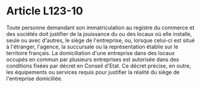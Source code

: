 # Article L123-10

Toute personne demandant son immatriculation au registre du commerce et des sociétés doit justifier de la jouissance du ou des locaux où elle installe, seule ou avec d'autres, le siège de l'entreprise, ou, lorsque celui-ci est situé à l'étranger, l'agence, la succursale ou la représentation établie sur le territoire français.   La domiciliation d'une entreprise dans des locaux occupés en commun par plusieurs entreprises est autorisée dans des conditions fixées par décret en Conseil d'Etat. Ce décret précise, en outre, les équipements ou services requis pour justifier la réalité du siège de l'entreprise domiciliée.